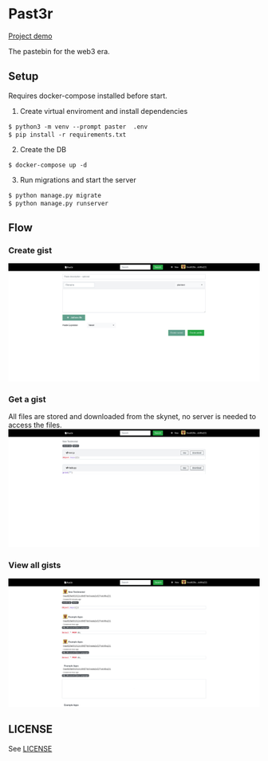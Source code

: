 # Past3r

[Project demo](https://past3r.online)


The pastebin for the web3 era.

## Setup

Requires docker-compose installed before start.

1. Create virtual enviroment and install dependencies
```shell
$ python3 -m venv --prompt paster  .env
$ pip install -r requirements.txt
```
2. Create the DB
```shell
$ docker-compose up -d
```
3. Run migrations and start the server
```shell
$ python manage.py migrate
$ python manage.py runserver
```

## Flow 

### Create gist
![](/screenshots/new.png)

### Get a gist
All files are stored and downloaded from the skynet, no server is needed to access the files.
![](/screenshots/details.png)

### View all gists
![](/screenshots/list.png)

## LICENSE
See [LICENSE](/LICENSE)
